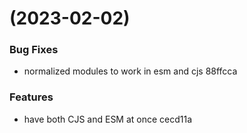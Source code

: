#  (2023-02-02)


### Bug Fixes

* normalized modules to work in esm and cjs 88ffcca


### Features

* have both CJS and ESM at once cecd11a




